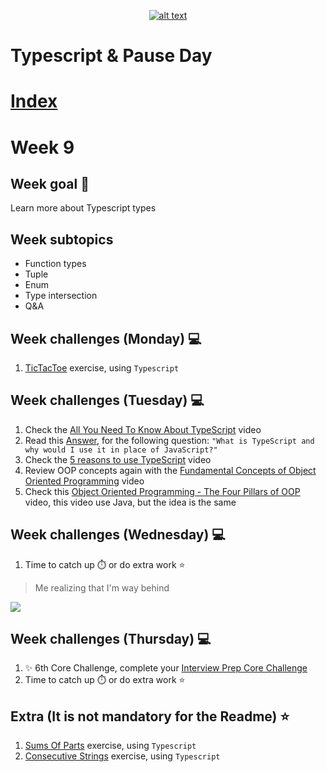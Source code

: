 <a align= 'center' href="https://www.core-code.io/">

![alt text](https://uploads-ssl.webflow.com/5eb2f56932c3562feab232e3/5f73550d00249e7e96c9f3de_Logo.png "corecodeio")

</a>

# Typescript & Pause Day

# [Index](/README.md)

# Week 9

## Week goal 🏁

<p>Learn more about Typescript types</p>

## Week subtopics

- Function types
- Tuple
- Enum
- Type intersection
- Q&A

## Week challenges (Monday) 💻

1. [TicTacToe](./exercises/e00/desc) exercise, using `Typescript`

## Week challenges (Tuesday) 💻

1. Check the [All You Need To Know About TypeScript](https://www.youtube.com/watch?v=eCZhz0JCVx0) video
2. Read this [Answer](https://stackoverflow.com/questions/12694530/what-is-typescript-and-why-would-i-use-it-in-place-of-javascript/35048303#35048303), for the following question: `"What is TypeScript and why would I use it in place of JavaScript?"`
3. Check the [5 reasons to use TypeScript](https://www.youtube.com/watch?v=BDCjP9VLoPo) video
4. Review OOP concepts again with the [Fundamental Concepts of Object Oriented Programming](https://www.youtube.com/watch?v=m_MQYyJpIjg) video
5. Check this [Object Oriented Programming - The Four Pillars of OOP](https://www.youtube.com/watch?v=1ONhXmQuWP8) video, this video use Java, but the idea is the same

## Week challenges (Wednesday) 💻

1. Time to catch up ⏱️ or do extra work ⭐

>Me realizing that I'm way behind

<img src="https://media2.giphy.com/media/PHeIue5jYtd4s/giphy.gif?cid=ecf05e473wcqtjr8s9gkimgzymak4999c4scesp1cxe6hrqr&rid=giphy.gif&ct=g">

## Week challenges (Thursday) 💻

1. ✨ 6th Core Challenge, complete your [Interview Prep Core Challenge](https://www.notion.so/corecode/Mock-Interviews-a997bd9a907c43e58530ffca517f4cae)
2. Time to catch up ⏱️ or do extra work ⭐

## Extra (It is not mandatory for the Readme) ⭐

1. [Sums Of Parts](./exercises/e01/desc) exercise, using `Typescript`
2. [Consecutive Strings](./exercises/e02/desc) exercise, using `Typescript`
